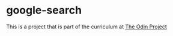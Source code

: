 # google-search
This is a project that is part of the curriculum at [The Odin Project](http://www.theodinproject.com/web-development-101/html-css) 
